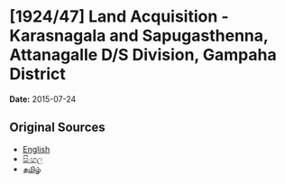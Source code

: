# [1924/47] Land Acquisition - Karasnagala and Sapugasthenna, Attanagalle D/S Division, Gampaha District

**Date:** 2015-07-24

## Original Sources

- [English](https://documents.gov.lk/view/extra-gazettes/2015/7/1924-47_E.pdf)
- [සිංහල](https://documents.gov.lk/view/extra-gazettes/2015/7/1924-47_S.pdf)
- [தமிழ்](https://documents.gov.lk/view/extra-gazettes/2015/7/1924-47_T.pdf)
